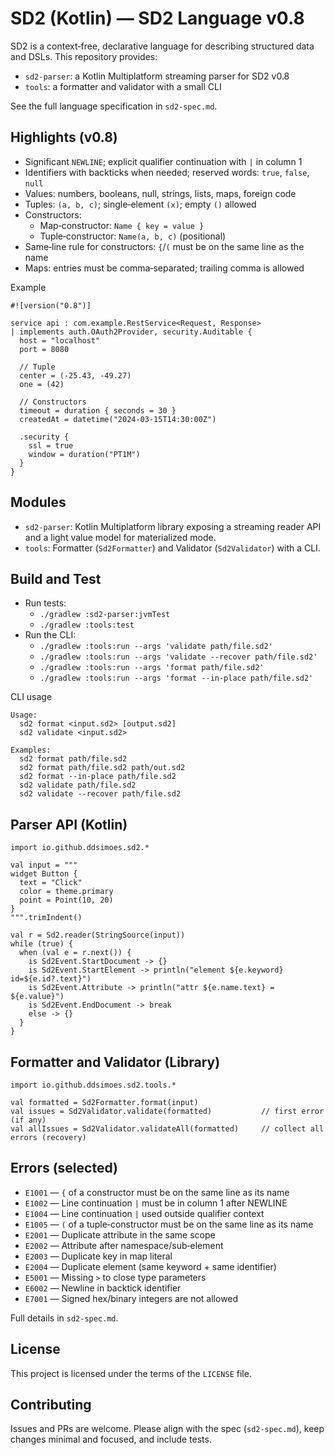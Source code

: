 # SD2 (Kotlin) — SD2 Language v0.8

SD2 is a context‑free, declarative language for describing structured data and DSLs. This repository provides:
- `sd2-parser`: a Kotlin Multiplatform streaming parser for SD2 v0.8
- `tools`: a formatter and validator with a small CLI

See the full language specification in `sd2-spec.md`.

## Highlights (v0.8)
- Significant `NEWLINE`; explicit qualifier continuation with `|` in column 1
- Identifiers with backticks when needed; reserved words: `true`, `false`, `null`
- Values: numbers, booleans, null, strings, lists, maps, foreign code
- Tuples: `(a, b, c)`; single‑element `(x)`; empty `()` allowed
- Constructors:
  - Map‑constructor: `Name { key = value }`
  - Tuple‑constructor: `Name(a, b, c)` (positional)
- Same‑line rule for constructors: `{`/`(` must be on the same line as the name
- Maps: entries must be comma‑separated; trailing comma is allowed

Example
```
#![version("0.8")]

service api : com.example.RestService<Request, Response>
| implements auth.OAuth2Provider, security.Auditable {
  host = "localhost"
  port = 8080

  // Tuple
  center = (-25.43, -49.27)
  one = (42)

  // Constructors
  timeout = duration { seconds = 30 }
  createdAt = datetime("2024-03-15T14:30:00Z")

  .security {
    ssl = true
    window = duration("PT1M")
  }
}
```

## Modules

- `sd2-parser`: Kotlin Multiplatform library exposing a streaming reader API and a light value model for materialized mode.
- `tools`: Formatter (`Sd2Formatter`) and Validator (`Sd2Validator`) with a CLI.

## Build and Test

- Run tests:
  - `./gradlew :sd2-parser:jvmTest`
  - `./gradlew :tools:test`
- Run the CLI:
  - `./gradlew :tools:run --args 'validate path/file.sd2'`
  - `./gradlew :tools:run --args 'validate --recover path/file.sd2'`
  - `./gradlew :tools:run --args 'format path/file.sd2'`
  - `./gradlew :tools:run --args 'format --in-place path/file.sd2'`

CLI usage
```
Usage:
  sd2 format <input.sd2> [output.sd2]
  sd2 validate <input.sd2>

Examples:
  sd2 format path/file.sd2
  sd2 format path/file.sd2 path/out.sd2
  sd2 format --in-place path/file.sd2
  sd2 validate path/file.sd2
  sd2 validate --recover path/file.sd2
```

## Parser API (Kotlin)

```
import io.github.ddsimoes.sd2.*

val input = """
widget Button {
  text = "Click"
  color = theme.primary
  point = Point(10, 20)
}
""".trimIndent()

val r = Sd2.reader(StringSource(input))
while (true) {
  when (val e = r.next()) {
    is Sd2Event.StartDocument -> {}
    is Sd2Event.StartElement -> println("element ${e.keyword} id=${e.id?.text}")
    is Sd2Event.Attribute -> println("attr ${e.name.text} = ${e.value}")
    is Sd2Event.EndDocument -> break
    else -> {}
  }
}
```

## Formatter and Validator (Library)

```
import io.github.ddsimoes.sd2.tools.*

val formatted = Sd2Formatter.format(input)
val issues = Sd2Validator.validate(formatted)           // first error (if any)
val allIssues = Sd2Validator.validateAll(formatted)     // collect all errors (recovery)
```

## Errors (selected)
- `E1001` — `{` of a constructor must be on the same line as its name
- `E1002` — Line continuation `|` must be in column 1 after NEWLINE
- `E1004` — Line continuation `|` used outside qualifier context
- `E1005` — `(` of a tuple‑constructor must be on the same line as its name
- `E2001` — Duplicate attribute in the same scope
- `E2002` — Attribute after namespace/sub‑element
- `E2003` — Duplicate key in map literal
- `E2004` — Duplicate element (same keyword + same identifier)
- `E5001` — Missing `>` to close type parameters
- `E6002` — Newline in backtick identifier
- `E7001` — Signed hex/binary integers are not allowed

Full details in `sd2-spec.md`.

## License

This project is licensed under the terms of the `LICENSE` file.

## Contributing

Issues and PRs are welcome. Please align with the spec (`sd2-spec.md`), keep changes minimal and focused, and include tests.
